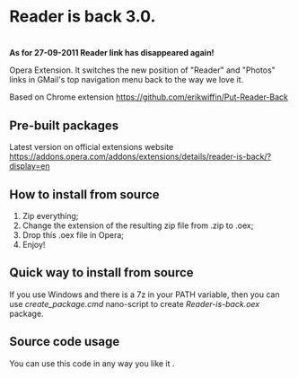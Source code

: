# Reader is back 3.0.
#  

**As for 27-09-2011 Reader link has disappeared again!**

Opera Extension. It switches the new position of "Reader" and "Photos" links
in GMail's top navigation menu back to the way we love it.

Based on Chrome extension <https://github.com/erikwiffin/Put-Reader-Back>

## Pre-built packages
Latest version on official extensions website <https://addons.opera.com/addons/extensions/details/reader-is-back/?display=en>

## How to install from source
1. Zip everything;
2. Change the extension of the resulting zip file from .zip to .oex;
3. Drop this .oex file in Opera;
4. Enjoy!

## Quick way to install from source
If you use Windows and there is a 7z in your PATH variable, then you can use *create_package.cmd* nano-script to create *Reader-is-back.oex* package.

## Source code usage
You can use this code in any way you like it .